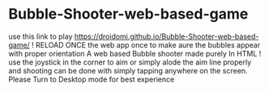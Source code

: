 # Bubble-Shooter-web-based-game
use this link to play https://droidomi.github.io/Bubble-Shooter-web-based-game/
! RELOAD ONCE the web app once to make aure the bubbles appear with proper orientation 
A web based Bubble shooter made purely In HTML ! 
use the joystick in the corner to aim or simply alode the aim line properly and shooting can be done with simply tapping anywhere on the screen.
Please Turn to Desktop mode for best experience
